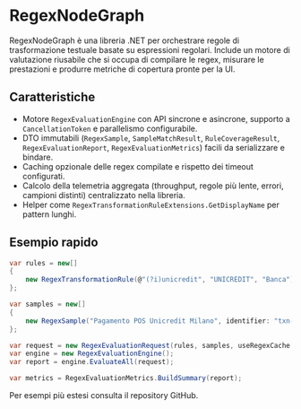 # RegexNodeGraph

RegexNodeGraph è una libreria .NET per orchestrare regole di trasformazione testuale basate su espressioni regolari. Include un motore di valutazione riusabile che si occupa di compilare le regex, misurare le prestazioni e produrre metriche di copertura pronte per la UI.

## Caratteristiche

- Motore `RegexEvaluationEngine` con API sincrone e asincrone, supporto a `CancellationToken` e parallelismo configurabile.
- DTO immutabili (`RegexSample`, `SampleMatchResult`, `RuleCoverageResult`, `RegexEvaluationReport`, `RegexEvaluationMetrics`) facili da serializzare e bindare.
- Caching opzionale delle regex compilate e rispetto dei timeout configurati.
- Calcolo della telemetria aggregata (throughput, regole più lente, errori, campioni distinti) centralizzato nella libreria.
- Helper come `RegexTransformationRuleExtensions.GetDisplayName` per pattern lunghi.

## Esempio rapido

```csharp
var rules = new[]
{
    new RegexTransformationRule(@"(?i)unicredit", "UNICREDIT", "Banca")
};

var samples = new[]
{
    new RegexSample("Pagamento POS Unicredit Milano", identifier: "txn-001")
};

var request = new RegexEvaluationRequest(rules, samples, useRegexCache: true);
var engine = new RegexEvaluationEngine();
var report = engine.EvaluateAll(request);

var metrics = RegexEvaluationMetrics.BuildSummary(report);
```

Per esempi più estesi consulta il repository GitHub.
